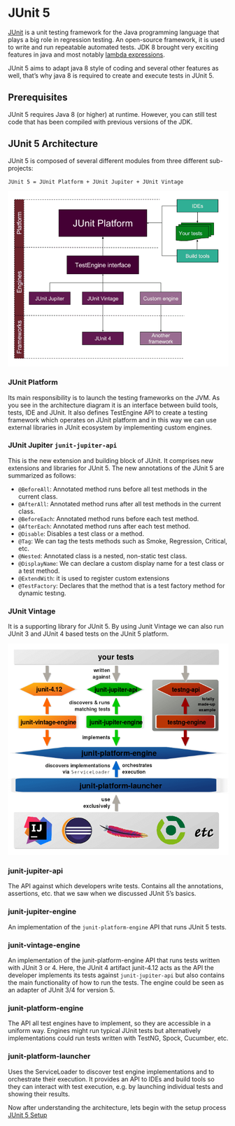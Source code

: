 # JUnit 5
[JUnit](https://junit.org/junit5/) is a unit testing framework for the Java programming language 
that plays a big role in regression testing. An open-source framework, it is used to write 
and run repeatable automated tests.
JDK 8 brought very exciting features in java and most notably 
[lambda expressions](https://docs.oracle.com/javase/tutorial/java/javaOO/lambdaexpressions.html). 

JUnit 5 aims to adapt java 8 style of coding and several other features as well, 
that’s why java 8 is required to create and execute tests in JUnit 5.

## Prerequisites
JUnit 5 requires Java 8 (or higher) at runtime. However, you can still test code that has been 
compiled with previous versions of the JDK.

## JUnit 5 Architecture
JUnit 5 is composed of several different modules from three different sub-projects:

``` 
JUnit 5 = JUnit Platform + JUnit Jupiter + JUnit Vintage 
```

![Alt text](../media/junit5-architecture-1.png)

### JUnit Platform

Its main responsibility is to launch the testing frameworks on the JVM. 
As you see in the architecture diagram it is an interface between build tools, tests, IDE and JUnit.
 It also defines TestEngine API to create a testing framework which operates on JUnit platform 
 and in this way we can use external libraries in JUnit ecosystem by implementing custom engines.


### JUnit Jupiter ```junit-jupiter-api```

This is the new extension and building block of JUnit. It comprises new extensions and 
libraries for JUnit 5. The new annotations of the JUnit 5 are summarized as follows:

   * ```@BeforeAll```: Annotated method runs before all test methods in the current class.
   * ```@AfterAll```: Annotated method runs after all test methods in the current class.
   * ```@BeforeEach```: Annotated method runs before each test method.
   * ```@AfterEach```: Annotated method runs after each test method.
   * ```@Disable```: Disables a test class or a method.
   * ```@Tag```: We can tag the tests methods such as Smoke, Regression, Critical, etc.
   * ```@Nested```: Annotated class is a nested, non-static test class.
   * ```@DisplayName```: We can declare a custom display name for a test class or a test method.
   * ```@ExtendWith```: it is used to register custom extensions
   * ```@TestFactory```: Declares that the method that is a test factory method for dynamic testıng.

### JUnit Vintage

It is a supporting library for JUnit 5. By using Junit Vintage we can also run JUnit 3 
and JUnit 4 based tests on the JUnit 5 platform.

![Alt text](../media/junit-5-architecture.png)

### junit-jupiter-api

The API against which developers write tests. Contains all the annotations, assertions, etc. 
that we saw when we discussed JUnit 5’s basics.

### junit-jupiter-engine 

An implementation of the ```junit-platform-engine``` API that runs JUnit 5 tests.

### junit-vintage-engine

An implementation of the junit-platform-engine API that runs tests written with JUnit 3 or 4. 
Here, the JUnit 4 artifact junit-4.12 acts as the API the developer implements its tests against 
```junit-jupiter-api``` but also contains the main functionality of how to run the tests.
The engine could be seen as an adapter of JUnit 3/4 for version 5.

### junit-platform-engine

The API all test engines have to implement, so they are accessible in a uniform way. 
Engines might run typical JUnit tests but alternatively implementations could run tests written
 with TestNG, Spock, Cucumber, etc.

### junit-platform-launcher
Uses the ServiceLoader to discover test engine implementations and to orchestrate their execution. 
It provides an API to IDEs and build tools so they can interact with test execution, 
e.g. by launching individual tests and showing their results.

Now after understanding the architecture, lets begin with the setup process [JUnit 5 Setup](JUnit4toJUnit5.md)